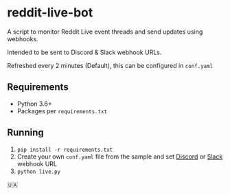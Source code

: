 # reddit-live-bot

A script to monitor Reddit Live event threads and send updates using webhooks.

Intended to be sent to Discord & Slack webhook URLs.

Refreshed every 2 minutes (Default), this can be configured in `conf.yaml`

## Requirements

- Python 3.6+
- Packages per `requirements.txt`

## Running

1. `pip install -r requirements.txt`
2. Create your own `conf.yaml` file from the sample and set [Discord](https://support.discord.com/hc/en-us/articles/228383668-Intro-to-Webhooks) or [Slack](https://api.slack.com/messaging/webhooks) webhook URL
3. `python live.py`

🇺🇦